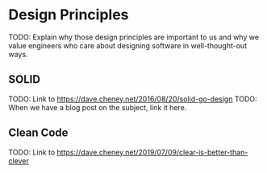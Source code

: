 # Design Principles

TODO: Explain why those design principles are important to us and why we value engineers who care about designing software in well-thought-out ways.

## SOLID

TODO: Link to <https://dave.cheney.net/2016/08/20/solid-go-design>
TODO: When we have a blog post on the subject, link it here.

## Clean Code

TODO: Link to <https://dave.cheney.net/2019/07/09/clear-is-better-than-clever>